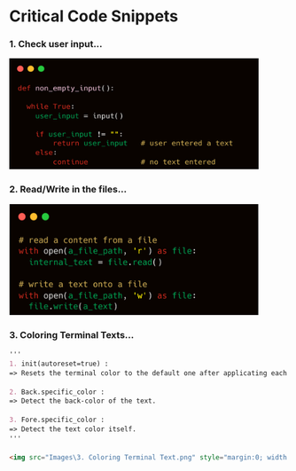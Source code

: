# Critical Code Snippets

### 1. Check user input...

<img src="Images\1. check user input.png" style="margin:0; width:450px; height:200px; background-color:red">



### 2. Read/Write in the files...

<img src="Images\2. file handling.png" style="margin:0; width:450px; height:200px; background-color:red">



### 3. Coloring Terminal Texts...

```markdown
'''
1. init(autoreset=true) :
=> Resets the terminal color to the default one after applicating each coloring process, (writing this line at begginning of the function make you don't have to manually reset it after each print statement).

2. Back.specific_color :
=> Detect the back-color of the text.

3. Fore.specific_color : 
=> Detect the text color itself.
'''

<img src="Images\3. Coloring Terminal Text.png" style="margin:0; width:450px; height:200px; background-color:red">
```

